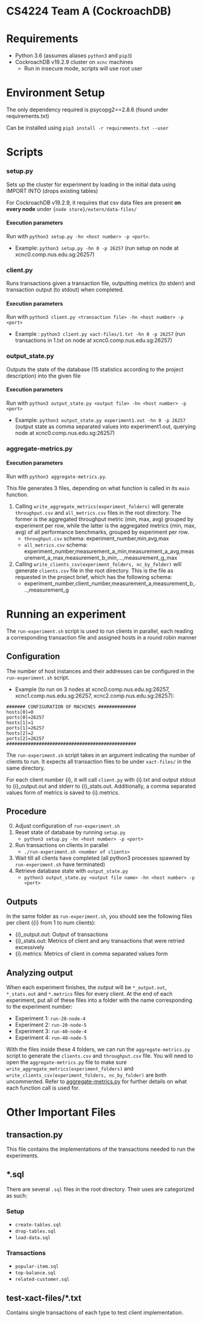 # CS4224 Team A (CockroachDB)

# Requirements

- Python 3.6 (assumes aliases `python3` and `pip3`)
- CockroachDB v19.2.9 cluster on `xcnc` machines
  - Run in insecure mode, scripts will use root user

# Environment Setup

The only dependency required is psycopg2==2.8.6 (found under requirements.txt)

Can be installed using `pip3 install -r requirements.txt --user`

# Scripts

### setup.py

Sets up the cluster for experiment by loading in the initial data using IMPORT INTO (drops existing tables)

For CockroachDB v19.2.9, it requires that csv data files are present **on every node** under `{node store}/extern/data-files/`

#### Execution parameters
Run with `python3 setup.py -hn <host number> -p <port>`.

- Example: `python3 setup.py -hn 0 -p 26257` (run setup on node at xcnc0.comp.nus.edu.sg:26257)

### client.py

Runs transactions given a transaction file, outputting metrics (to stderr) and transaction output (to stdout) when completed.

#### Execution parameters
Run with `python3 client.py <transaction file> -hn <host number> -p <port>`

- Example : `python3 client.py xact-files/1.txt -hn 0 -p 26257` (run transactions in 1.txt on node at xcnc0.comp.nus.edu.sg:26257)

### output_state.py
Outputs the state of the database (15 statistics according to the project description) into the given file

#### Execution parameters
Run with `python3 output_state.py <output file> -hn <host number> -p <port>`

- Example: `python3 output_state.py experiment1.out -hn 0 -p 26257` (output state as comma separated values into experiment1.out, querying node at xcnc0.comp.nus.edu.sg:26257)

### aggregate-metrics.py

#### Execution parameters
Run with `python3 aggregate-metrics.py`.

This file generates 3 files, depending on what function is called in its `main` function.

1. Calling `write_aggregate_metrics(experiment_folders)` will generate `throughput.csv` and `all_metrics.csv` files in the root directory. The former is the aggregated throughput metric (min, max, avg) grouped by experiment per row, while the latter is the aggregated metrics (min, max, avg) of all performance benchmarks, grouped by experiment per row.
   - `throughput.csv` schema: experiment_number,min,avg,max
   - `all_metrics.csv` schema: experiment_number,measurement_a_min,measurement_a_avg,measurement_a_max,measurement_b_min,...,measurement_g_max
2. Calling `write_clients_csv(experiment_folders, nc_by_folder)` will generate `clients.csv` file in the root directory. This is the file as requested in the project brief, which has the following schema:
   - experiment_number,client_number,measurement_a,measurement_b,...,measurement_g

# Running an experiment
The `run-experiment.sh` script is used to run clients in parallel, each reading a corresponding transaction file and assigned hosts in a round robin manner

## Configuration
The number of host instances and their addresses can be configured in the `run-experiment.sh` script.
- Example (to run on 3 nodes at xcnc0.comp.nus.edu.sg:26257, xcnc1.comp.nus.edu.sg:26257, xcnc2.comp.nus.edu.sg:26257):
```
####### CONFIGURATION OF MACHINES ##############
hosts[0]=0
ports[0]=26257
hosts[1]=1
ports[1]=26257
hosts[2]=2
ports[2]=26257
################################################
```

The `run-experiment.sh` script takes in an argument indicating the number of clients to run.
It expects all transaction files to be under `xact-files/` in the same directory. 

For each client number {i}, it will call `client.py` with {i}.txt and output stdout to {i}\_output.out and stderr to {i}\_stats.out. 
Additionally, a comma separated values form of metrics is saved to {i}.metrics.

## Procedure
0. Adjust configuration of `run-experiment.sh`
1. Reset state of database by running `setup.py`
    - `python3 setup.py -hn <host number> -p <port>`
2. Run transactions on clients in parallel
    - `./run-experiment.sh <number of clients>`
3. Wait till all clients have completed (all python3 processes spawned by `run-experiment.sh` have terminated)
4. Retrieve database state with `output_state.py`
    - `python3 output_state.py <output file name> -hn <host number> -p <port>`

## Outputs
In the same folder as `run-experiment.sh`, you should see the following files per client ({i} from 1 to num clients):
- {i}\_output.out: Output of transactions
- {i}\_stats.out: Metrics of client and any transactions that were retried excessively
- {i}.metrics: Metrics of client in comma separated values form

## Analyzing output

When each experiment finishes, the output will be `*_output.out`, `*_stats.out` and `*.metrics` files for every client.
At the end of each experiment, put all of these files into a folder with the name corresponding to the experiment number:
- Experiment 1: `run-20-node-4`
- Experiment 2: `run-20-node-5`
- Experiment 3: `run-40-node-4`
- Experiment 4: `run-40-node-5`

With the files inside these 4 folders, we can run the `aggregate-metrics.py` script to generate the `clients.csv` and `throughput.csv` file. You will need to open the `aggregate-metrics.py` file to make sure `write_aggregate_metrics(experiment_folders)` and `write_clients_csv(experiment_folders, nc_by_folder)` are both uncommented. Refer to [aggregate-metrics.py](#aggregate-metrics.py) for further details on what each function call is used for.

# Other Important Files

## transaction.py

This file contains the implementations of the transactions needed to run the experiments.

## \*.sql

There are several `.sql` files in the root directory. Their uses are categorized as such:

### Setup

- `create-tables.sql`
- `drop-tables.sql`
- `load-data.sql`

### Transactions

- `popular-item.sql`
- `top-balance.sql`
- `related-customer.sql`

## test-xact-files/*.txt
Contains single transactions of each type to test client implementation.

